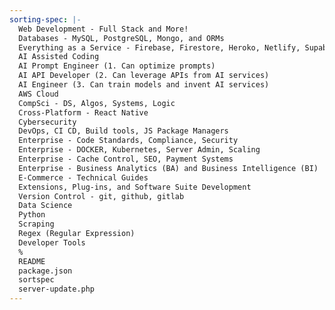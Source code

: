 ```yaml
---
sorting-spec: |-
  Web Development - Full Stack and More!
  Databases - MySQL, PostgreSQL, Mongo, and ORMs
  Everything as a Service - Firebase, Firestore, Heroko, Netlify, Supabase, Vercel, etc
  AI Assisted Coding
  AI Prompt Engineer (1. Can optimize prompts)
  AI API Developer (2. Can leverage APIs from AI services)
  AI Engineer (3. Can train models and invent AI services)
  AWS Cloud
  CompSci - DS, Algos, Systems, Logic
  Cross-Platform - React Native
  Cybersecurity
  DevOps, CI CD, Build tools, JS Package Managers
  Enterprise - Code Standards, Compliance, Security
  Enterprise - DOCKER, Kubernetes, Server Admin, Scaling
  Enterprise - Cache Control, SEO, Payment Systems
  Enterprise - Business Analytics (BA) and Business Intelligence (BI)
  E-Commerce - Technical Guides
  Extensions, Plug-ins, and Software Suite Development
  Version Control - git, github, gitlab
  Data Science
  Python
  Scraping
  Regex (Regular Expression)
  Developer Tools
  %
  README
  package.json
  sortspec
  server-update.php
---
```

